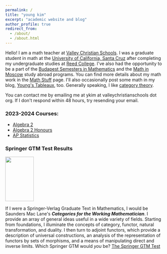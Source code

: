 ```yaml
---
permalink: /
title: "young kim"
excerpt: "academic website and blog"
author_profile: true
redirect_from: 
  - /about/
  - /about.html
---
```


Hello! I am a math teacher at [Valley Christian Schools](https://valleychristianschools.org/). I was a graduate student in math at the [University of California, Santa Cruz](https://www.math.ucsc.edu/index.html) after completing my undergraduate studies at [Reed College](https://www.reed.edu/math/). I've also had the opportunity to be a part of the [Budapest Semesters in Mathematics](https://budapestsemesters.com/) and the [Math in Moscow](https://mathinmoscow.org/) study abroad programs. You can find more details about my math work in the [Math Stuff](/math/) page. I'll also occasionally post some math in my blog, [Young's Tableaux](/blog/), too. Generally speaking, I like [category theory](https://en.wikipedia.org/wiki/Abstract_nonsense).

You can contact me by emailing me at ykim at valleychristianschools dot org. 
If I don't respond within 48 hours, try resending your email. 

### 2023-2024 Courses:
  * [Algebra 2](/alg2/)
  * [Algebra 2 Honours](/alg2h/)
  * [AP Statistics](/apstats/)



### Springer GTM Test Results 
<img src="http://math.jhu.edu/~savitt/GTM/maclane.jpg" width=90 height=140 alt="">

If I were a Springer-Verlag Graduate Text in Mathematics, I would be Saunders Mac Lane's <b><i>Categories for the Working Mathematician</i></b>.
I provide an array of general ideas useful in a wide variety of fields.  Starting from foundations, I illuminate the concepts of category, functor, natural transformation, and duality.
I then turn to adjoint functors, which provide a description of universal constructions, an analysis of the representation of functors by sets of morphisms, and a means of manipulating direct and inverse limits.
Which Springer GTM would <i>you</i> be? [The Springer GTM Test](http://math.jhu.edu/~savitt/GTM.html)
